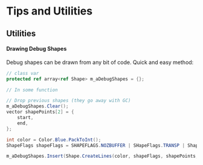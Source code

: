 # Tips and Utilities

## Utilities

#### Drawing Debug Shapes

Debug shapes can be drawn from any bit of code. Quick and easy method:

```c#
// class var
protected ref array<ref Shape> m_aDebugShapes = {};

// In some function

// Drop previous shapes (they go away with GC)
m_aDebugShapes.Clear();
vector shapePoints[2] = {
    start,
    end,
};

int color = Color.Blue.PackToInt();
ShapeFlags shapeFlags = SHAPEFLAGS.NOZBUFFER | SHapeFlags.TRANSP | ShapeFlags.DOUBLESIDE | ShapeFlags.NOOUTLINE;

m_aDebugShapes.Insert(Shape.CreateLines(color, shapeFlags, shapePoints, 2));
```